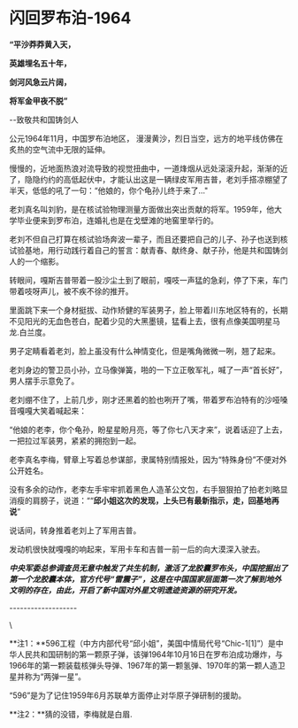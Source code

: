 # 闪回罗布泊-1964

**“平沙莽莽黄入天，**

**英雄埋名五十年，**

**剑河风急云片阔，**

**将军金甲夜不脱”**

\--致敬共和国铸剑人



公元1964年11月，中国罗布泊地区， 漫漫黄沙，烈日当空，远方的地平线仿佛在炙热的空气流中无限的延伸。

慢慢的，近地面热浪对流导致的视觉扭曲中，一道烽烟从远处滚滚升起，渐渐的近了，隐隐约约的高低起伏中，才能认出这是一辆绿皮军用吉普，老刘手搭凉棚望了半天，低低的吼了一句：“他娘的，你个龟孙儿终于来了..."

老刘真名叫刘豹，是在核试验物理测量方面做出突出贡献的将军。1959年，他大学毕业便来到罗布泊，连婚礼也是在戈壁滩的地窖里举行的。

老刘不但自己打算在核试验场奔波一辈子，而且还要把自己的儿子、孙子也送到核试验基地，用行动践行着自己的誓言：献青春、献终身、献子孙，他是共和国铸剑人的一个缩影。



转眼间，嘎斯吉普带着一股沙尘土到了眼前，嘎吱一声猛的急刹，停了下来，车门带着吱呀声儿，被不疾不徐的推开。

里面跳下来一个身材挺拔、动作矫健的军装男子，脸上带着川东地区特有的，长期不见阳光的无血色苍白，配着少见的大黑墨镜，猛看上去，很有点像美国明星马龙.白兰度。

男子定睛看着老刘，脸上虽没有什么神情变化，但是嘴角微微一咧，翘了起来。

老刘身边的警卫员小孙，立马像弹簧，啪的一下立正敬军礼，喊了一声“首长好”，男人摆手示意免了。

老刘绷不住了，上前几步，刚才还黑着的脸也咧开了嘴，带着罗布泊特有的沙哑嗓音嘎嘎大笑着喊起来：

“他娘的老李，你个龟孙，盼星星盼月亮，等了你七八天才来”，说着话迎了上去，一把拉过军装男，紧紧的拥抱到一起。

老李真名李梅，臂章上写着总参谋部，隶属特别情报处，因为“特殊身份”不便对外公开姓名。

没有多余的动作，老李左手牢牢抓着黑色人造革公文包，右手狠狠拍了拍老刘略显消瘦的肩膀子，说道：““**邱小姐这次的发现，上头已有最新指示，走，回基地再说**”

说话间，转身推着老刘上了军用吉普。

发动机很快就嘎嘎的响起来，军用卡车和吉普一前一后的向大漠深入驶去。





_**中央军委总参调查员无意中触发了共生机制，激活了龙胶囊罗布头，中国挖掘出了第一个龙胶囊本体，官方代号“雷震子”，这是在中国国家层面第一次了解到地外文明的存在，由此，开启了新中国对外星文明遗迹资源的研究开发。**_

\-------------------

\


**注1：**596工程（中方内部代号“邱小姐”，美国中情局代号“Chic-1\[1]”）是中华人民共和国研制的第一颗原子弹，该弹1964年10月16日在罗布泊成功爆炸，与1966年的第一颗装载核弹头导弹、1967年的第一颗氢弹、1970年的第一颗人造卫星并称为“两弹一星”。

“596”是为了记住1959年6月苏联单方面停止对华原子弹研制的援助。



**注2：**猜的没错，李梅就是白眉.





